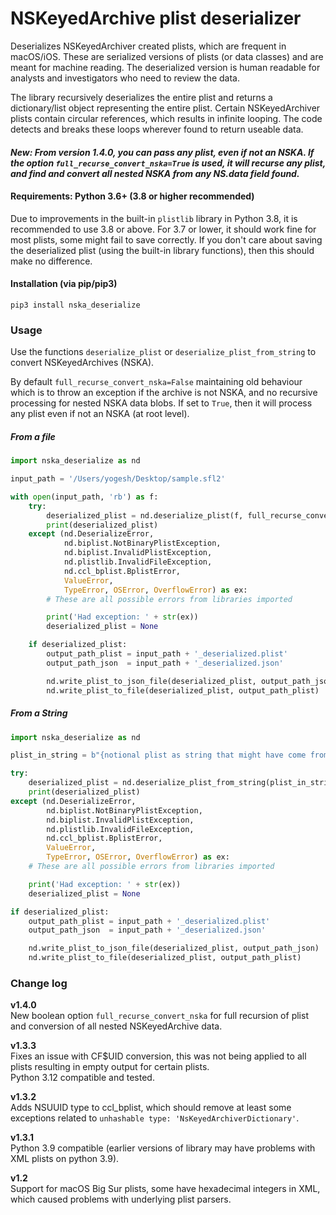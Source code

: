 # NSKeyedArchive plist deserializer
Deserializes NSKeyedArchiver created plists, which are frequent in macOS/iOS. These are serialized versions of plists (or data classes) and are meant for machine reading. The deserialized version is human readable for analysts and investigators who need to review the data.

The library recursively deserializes the entire plist and returns a dictionary/list object representing the entire plist. Certain NSKeyedArchiver plists contain circular references, which results in infinite looping. The code detects and breaks these loops wherever found to return useable data.

#### _New: From version 1.4.0, you can pass any plist, even if not an NSKA. If the option `full_recurse_convert_nska=True` is used, it will recurse any plist, and find and convert all nested NSKA from any NS.data field found._

#### Requirements: Python 3.6+ (3.8 or higher recommended)
Due to improvements in the built-in `plistlib` library in Python 3.8, it is recommended to use 3.8 or above. For 3.7 or lower, it should work fine for most plists, some might fail to save correctly. If you don't care about saving the deserialized plist (using the built-in library functions), then this should make no difference.

#### Installation (via pip/pip3)
```
pip3 install nska_deserialize
```

### Usage

Use the functions `deserialize_plist` or `deserialize_plist_from_string` to convert NSKeyedArchives (NSKA). 

By default `full_recurse_convert_nska=False` maintaining old behaviour which is to throw an exception if the archive is not NSKA, and no recursive processing for nested NSKA data blobs. If set to `True`, then it will process any plist even if not an NSKA (at root level).

##### From a file

```python
import nska_deserialize as nd

input_path = '/Users/yogesh/Desktop/sample.sfl2'

with open(input_path, 'rb') as f:
    try:
        deserialized_plist = nd.deserialize_plist(f, full_recurse_convert_nska=True)
        print(deserialized_plist)
    except (nd.DeserializeError, 
            nd.biplist.NotBinaryPlistException, 
            nd.biplist.InvalidPlistException,
            nd.plistlib.InvalidFileException,
            nd.ccl_bplist.BplistError, 
            ValueError, 
            TypeError, OSError, OverflowError) as ex:
        # These are all possible errors from libraries imported

        print('Had exception: ' + str(ex))
        deserialized_plist = None

    if deserialized_plist:
        output_path_plist = input_path + '_deserialized.plist'
        output_path_json  = input_path + '_deserialized.json'

        nd.write_plist_to_json_file(deserialized_plist, output_path_json)
        nd.write_plist_to_file(deserialized_plist, output_path_plist)
```

##### From a String

```python
import nska_deserialize as nd

plist_in_string = b"{notional plist as string that might have come from a database}"

try:
    deserialized_plist = nd.deserialize_plist_from_string(plist_in_string, full_recurse_convert_nska=True)
    print(deserialized_plist)
except (nd.DeserializeError, 
        nd.biplist.NotBinaryPlistException, 
        nd.biplist.InvalidPlistException,
        nd.plistlib.InvalidFileException,
        nd.ccl_bplist.BplistError, 
        ValueError, 
        TypeError, OSError, OverflowError) as ex:
    # These are all possible errors from libraries imported

    print('Had exception: ' + str(ex))
    deserialized_plist = None

if deserialized_plist:
    output_path_plist = input_path + '_deserialized.plist'
    output_path_json  = input_path + '_deserialized.json'

    nd.write_plist_to_json_file(deserialized_plist, output_path_json)
    nd.write_plist_to_file(deserialized_plist, output_path_plist)
```

### Change log
**v1.4.0**  
New boolean option `full_recurse_convert_nska` for full recursion of plist and conversion of all nested NSKeyedArchive data.

**v1.3.3**  
Fixes an issue with CF$UID conversion, this was not being applied to all plists resulting in empty output for certain plists.  
Python 3.12 compatible and tested.

**v1.3.2**  
Adds NSUUID type to ccl_bplist, which should remove at least some exceptions related to `unhashable type: 'NsKeyedArchiverDictionary'`.

**v1.3.1**  
Python 3.9 compatible (earlier versions of library may have problems with XML plists on python 3.9).

**v1.2**  
Support for macOS Big Sur plists, some have hexadecimal integers in XML, which caused problems with underlying plist parsers.
